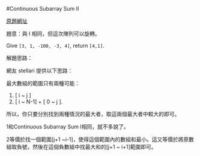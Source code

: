 #Continuous Subarray Sum II

[原題網址](http://www.lintcode.com/en/problem/continuous-subarray-sum-ii/)

題意：與 I 相同，但這次陣列可以旋轉。

Give ```[3, 1, -100, -3, 4]```, return ```[4,1]```.

解題思路：

網友 stellari 提供以下思路：

最大數組的範圍只有兩種可能：
1. [ i ~ j ]
2. [ i ~ N-1] + [ 0 ~ j ]. 

所以，你只要分別找到兩種情況的最大者，取這兩個最大者中較大的即可。

1和Continuous Subarray Sum I相同，就不多說了。

2等價於找一個範圍[j+1 ~i-1]，使得這個範圍內的數組和最小。這又等價於將原數組取負號，然後在這個負數組中找最大和的[j+1 ~ i+1]範圍即可。